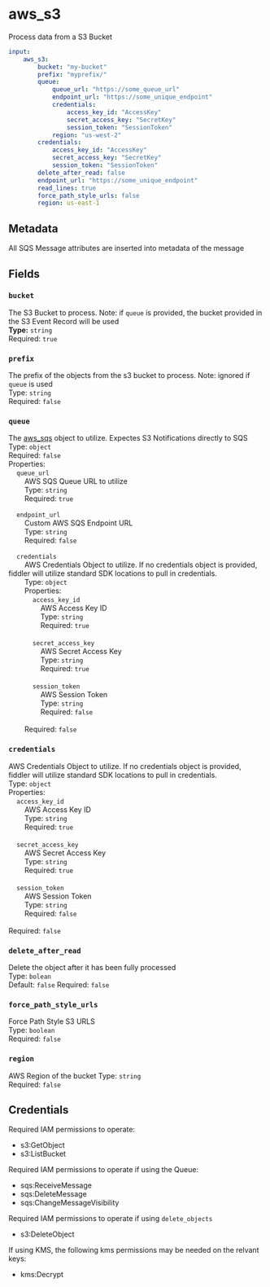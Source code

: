 # aws_s3
Process data from a S3 Bucket

```yml
input:
    aws_s3:
        bucket: "my-bucket"
        prefix: "myprefix/"
        queue:
            queue_url: "https://some_queue_url"
            endpoint_url: "https://some_unique_endpoint"
            credentials:
                access_key_id: "AccessKey"
                secret_access_key: "SecretKey"
                session_token: "SessionToken"
            region: "us-west-2"
        credentials:
            access_key_id: "AccessKey"
            secret_access_key: "SecretKey"
            session_token: "SessionToken"
        delete_after_read: false
        endpoint_url: "https://some_unique_endpoint"
        read_lines: true
        force_path_style_urls: false
        region: us-east-1
```


## Metadata
All SQS Message attributes are inserted into metadata of the message

## Fields
### `bucket`
The S3 Bucket to process.  Note: if `queue` is provided, the bucket provided in the S3 Event Record will be used  
**Type:** `string`  
Required: `true`  

### `prefix`
The prefix of the objects from the s3 bucket to process.  Note: ignored if `queue` is used  
Type: `string`  
Required: `false`  

### `queue`
The [aws_sqs](./aws_sqs.md) object to utilize.  Expectes S3 Notifications directly to SQS
Type: `object`  
Required: `false`  
Properties:  
&nbsp;&nbsp;&nbsp;&nbsp;`queue_url`  
&nbsp;&nbsp;&nbsp;&nbsp;&nbsp;&nbsp;&nbsp;&nbsp;AWS SQS Queue URL to utilize  
&nbsp;&nbsp;&nbsp;&nbsp;&nbsp;&nbsp;&nbsp;&nbsp;Type: `string`  
&nbsp;&nbsp;&nbsp;&nbsp;&nbsp;&nbsp;&nbsp;&nbsp;Required: `true`  

&nbsp;&nbsp;&nbsp;&nbsp;`endpoint_url`  
&nbsp;&nbsp;&nbsp;&nbsp;&nbsp;&nbsp;&nbsp;&nbsp;Custom AWS SQS Endpoint URL  
&nbsp;&nbsp;&nbsp;&nbsp;&nbsp;&nbsp;&nbsp;&nbsp;Type: `string`  
&nbsp;&nbsp;&nbsp;&nbsp;&nbsp;&nbsp;&nbsp;&nbsp;Required: `false`  

&nbsp;&nbsp;&nbsp;&nbsp;`credentials`  
&nbsp;&nbsp;&nbsp;&nbsp;&nbsp;&nbsp;&nbsp;&nbsp;AWS Credentials Object to utilize.  If no credentials object is provided, fiddler will utilize standard SDK locations to pull in credentials.  
&nbsp;&nbsp;&nbsp;&nbsp;&nbsp;&nbsp;&nbsp;&nbsp;Type: `object`  
&nbsp;&nbsp;&nbsp;&nbsp;&nbsp;&nbsp;&nbsp;&nbsp;Properties:  
&nbsp;&nbsp;&nbsp;&nbsp;&nbsp;&nbsp;&nbsp;&nbsp;&nbsp;&nbsp;&nbsp;&nbsp;`access_key_id`  
&nbsp;&nbsp;&nbsp;&nbsp;&nbsp;&nbsp;&nbsp;&nbsp;&nbsp;&nbsp;&nbsp;&nbsp;&nbsp;&nbsp;&nbsp;&nbsp;AWS Access Key ID  
&nbsp;&nbsp;&nbsp;&nbsp;&nbsp;&nbsp;&nbsp;&nbsp;&nbsp;&nbsp;&nbsp;&nbsp;&nbsp;&nbsp;&nbsp;&nbsp;Type: `string`  
&nbsp;&nbsp;&nbsp;&nbsp;&nbsp;&nbsp;&nbsp;&nbsp;&nbsp;&nbsp;&nbsp;&nbsp;&nbsp;&nbsp;&nbsp;&nbsp;Required: `true`  
<br>
&nbsp;&nbsp;&nbsp;&nbsp;&nbsp;&nbsp;&nbsp;&nbsp;&nbsp;&nbsp;&nbsp;&nbsp;`secret_access_key`  
&nbsp;&nbsp;&nbsp;&nbsp;&nbsp;&nbsp;&nbsp;&nbsp;&nbsp;&nbsp;&nbsp;&nbsp;&nbsp;&nbsp;&nbsp;&nbsp;AWS Secret Access Key  
&nbsp;&nbsp;&nbsp;&nbsp;&nbsp;&nbsp;&nbsp;&nbsp;&nbsp;&nbsp;&nbsp;&nbsp;&nbsp;&nbsp;&nbsp;&nbsp;Type: `string`  
&nbsp;&nbsp;&nbsp;&nbsp;&nbsp;&nbsp;&nbsp;&nbsp;&nbsp;&nbsp;&nbsp;&nbsp;&nbsp;&nbsp;&nbsp;&nbsp;Required: `true`  
<br>
&nbsp;&nbsp;&nbsp;&nbsp;&nbsp;&nbsp;&nbsp;&nbsp;&nbsp;&nbsp;&nbsp;&nbsp;`session_token`  
&nbsp;&nbsp;&nbsp;&nbsp;&nbsp;&nbsp;&nbsp;&nbsp;&nbsp;&nbsp;&nbsp;&nbsp;&nbsp;&nbsp;&nbsp;&nbsp;AWS Session Token  
&nbsp;&nbsp;&nbsp;&nbsp;&nbsp;&nbsp;&nbsp;&nbsp;&nbsp;&nbsp;&nbsp;&nbsp;&nbsp;&nbsp;&nbsp;&nbsp;Type: `string`  
&nbsp;&nbsp;&nbsp;&nbsp;&nbsp;&nbsp;&nbsp;&nbsp;&nbsp;&nbsp;&nbsp;&nbsp;&nbsp;&nbsp;&nbsp;&nbsp;Required: `false`  
<br>
&nbsp;&nbsp;&nbsp;&nbsp;&nbsp;&nbsp;&nbsp;&nbsp;Required: `false`

### `credentials`
AWS Credentials Object to utilize.  If no credentials object is provided, fiddler will utilize standard SDK locations to pull in credentials.  
Type: `object`  
Properties:  
&nbsp;&nbsp;&nbsp;&nbsp;`access_key_id`  
&nbsp;&nbsp;&nbsp;&nbsp;&nbsp;&nbsp;&nbsp;&nbsp;AWS Access Key ID  
&nbsp;&nbsp;&nbsp;&nbsp;&nbsp;&nbsp;&nbsp;&nbsp;Type: `string`  
&nbsp;&nbsp;&nbsp;&nbsp;&nbsp;&nbsp;&nbsp;&nbsp;Required: `true`  
<br>
&nbsp;&nbsp;&nbsp;&nbsp;`secret_access_key`  
&nbsp;&nbsp;&nbsp;&nbsp;&nbsp;&nbsp;&nbsp;&nbsp;AWS Secret Access Key  
&nbsp;&nbsp;&nbsp;&nbsp;&nbsp;&nbsp;&nbsp;&nbsp;Type: `string`  
&nbsp;&nbsp;&nbsp;&nbsp;&nbsp;&nbsp;&nbsp;&nbsp;Required: `true`  
<br>
&nbsp;&nbsp;&nbsp;&nbsp;`session_token`  
&nbsp;&nbsp;&nbsp;&nbsp;&nbsp;&nbsp;&nbsp;&nbsp;AWS Session Token  
&nbsp;&nbsp;&nbsp;&nbsp;&nbsp;&nbsp;&nbsp;&nbsp;Type: `string`  
&nbsp;&nbsp;&nbsp;&nbsp;&nbsp;&nbsp;&nbsp;&nbsp;Required: `false`  
<br>
Required: `false`

### `delete_after_read`  
Delete the object after it has been fully processed  
Type: `bolean`  
Default: `false`
Required: `false` 

### `force_path_style_urls`
Force Path Style S3 URLS  
Type: `boolean`  
Required: `false` 

### `region`
AWS Region of the bucket
Type: `string`  
Required: `false` 

## Credentials
Required IAM permissions to operate:  
- s3:GetObject  
- s3:ListBucket  

Required IAM permissions to operate if using the Queue:  
- sqs:ReceiveMessage  
- sqs:DeleteMessage  
- sqs:ChangeMessageVisibility  

Required IAM permissions to operate if using `delete_objects`  
- s3:DeleteObject  

If using KMS, the following kms permissions may be needed on the relvant keys:  
- kms:Decrypt